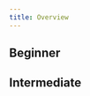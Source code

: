 ```yaml
---
title: Overview
---
```


## Beginner

<TutorialWideCard title="Database Change Management with MySQL" url="/blog/database-change-management-with-mysql" date="2023/04/23" logos="aurora"></TutorialWideCard>

<TutorialWideCard title="Database Change Management using Bytebase Cloud" url="/blog/database-change-management-using-bytebase-cloud" date="2023/04/17" logos="aurora"></TutorialWideCard>

<TutorialWideCard title="Database Change Management with Redis" url="/blog/database-change-management-with-redis" date="2023/04/14" logos="redis"></TutorialWideCard>

<TutorialWideCard title="Database Change Management with MongoDB" url="/blog/database-change-management-with-mongodb" date="2023/03/21" logos="mongodb"></TutorialWideCard>

<TutorialWideCard title="Database Change Management with Amazon Aurora" url="/blog/database-change-management-with-amazon-aurora" date="2023/03/09" logos="aurora"></TutorialWideCard>

<TutorialWideCard title="Database Change Management with PostgreSQL" url="/blog/database-change-management-with-postgresql" date="2023/02/14" logos="postgres"></TutorialWideCard>

<TutorialWideCard title="Database Change Management with TiDB" url="/blog/database-change-management-with-tidb" date="2023/01/03" logos="tidb"></TutorialWideCard>

<TutorialWideCard title="Database Change Management with Snowflake" url="/blog/database-change-management-with-snowflake" date="2022/12/22" logos="snowflake"></TutorialWideCard>

<TutorialWideCard title="How to Synchronize Database Schemas" url="/blog/database-change-management-with-snowflake" date="2022/11/24"></TutorialWideCard>

## Intermediate

<TutorialCardsWrapper>

<TutorialTallCard title="Database Change Management with GitHub using Bytebase Cloud" url="/blog/database-change-management-with-github-using-bytebase-cloud" logos="aurora,github" date="2023/04/17"></TutorialTallCard>

<TutorialTallCard title="Database Change Management with Redis and GitHub" url="/blog/database-change-management-with-redis-and-github" logos="redis,github" date="2023/04/14"></TutorialTallCard>

<TutorialTallCard title="Database Change Management with MongoDB and GitHub" url="/blog/database-change-management-with-mongodb-and-github" logos="mongodb,github" date="2023/03/22"></TutorialTallCard>

<TutorialTallCard title="Database Change Management with Amazon Aurora and GitHub" url="/blog/database-change-management-with-amazon-aurora-and-github" logos="aurora,github" date="2023/03/10"></TutorialTallCard>

<TutorialTallCard title="Database Change Management with ClickHouse and GitHub" url="/blog/database-change-management-with-clickhouse-and-github" logos="clickhouse,github" date="2023/03/02"></TutorialTallCard>

<TutorialTallCard title="Database Change Management with PostgreSQL and GitHub" url="/blog/database-change-management-with-postgresql-and-github" logos="postgres,github" date="2023/02/16"></TutorialTallCard>

<TutorialTallCard title="Database Change Management with MySQL and GitHub" url="/blog/database-change-management-with-mysql-and-github" logos="aurora,github" date="2023/02/08"></TutorialTallCard>

<TutorialTallCard title="Manage Databases in Bytebase with Terraform" url="/blog/manage-databases-in-bytebase-with-terraform" logos="terraform" date="2023/01/16"></TutorialTallCard>

<TutorialTallCard title="How to Configure Database Access Control and Data Anonymization for Developer" url="/blog/how-to-configure-database-access-control-and-data-anonymization-for-developer" date="2023/01/05"></TutorialTallCard>

<TutorialTallCard title="Database Change Management with TiDB and GitHub" url="/blog/database-change-management-with-tidb-and-github" logos="tidb,github" date="2023/01/04"></TutorialTallCard>

<TutorialTallCard title="How to Setup Database CI/CD with GitHub, Part 3: Put Them Together" url="/blog/github-database-cicd-part-3-put-them-together" logos="github" date="2022/09/09"></TutorialTallCard>

<TutorialTallCard title="How to Setup Database CI/CD with GitHub, Part 2: GitHub.com Database GitOps" url="/blog/github-database-cicd-part-2-github-database-gitops" logos="github" date="2022/09/06"></TutorialTallCard>

<TutorialTallCard title="How to Setup Database CI/CD with GitHub, Part 1: Enable SQL Review with GitHub Actions" url="/blog/github-database-cicd-part-1-sql-review-github-actions" logos="github" date="2022/09/02"></TutorialTallCard>

<TutorialTallCard title="Database Change Management with Snowflake and GitHub" url="/blog/database-change-management-with-snowflake-and-github" logos="snowflake,github" date="2022/12/26"></TutorialTallCard>

<TutorialTallCard title="How to integrate SQL Review into Your GitLab or GitHub CI/CD" url="/blog/how-to-integrate-sql-review-into-gitlab-github-ci" logos="github,gitlab" date="2022/12/02"></TutorialTallCard>

<TutorialTallCard title="The Database CI/CD Best Practice with GitHub" url="/blog/database-cicd-best-practice-with-github" logos="github" date="2022/08/31"></TutorialTallCard>

</TutorialCardsWrapper>
